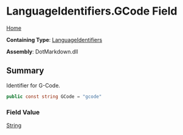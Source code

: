 # LanguageIdentifiers\.GCode Field

[Home](../../../README.md)

**Containing Type**: [LanguageIdentifiers](../README.md)

**Assembly**: DotMarkdown\.dll

## Summary

Identifier for G\-Code\.

```csharp
public const string GCode = "gcode"
```

### Field Value

[String](https://docs.microsoft.com/en-us/dotnet/api/system.string)

